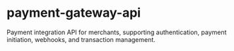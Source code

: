 # payment-gateway-api
Payment integration API for merchants, supporting authentication, payment initiation, webhooks, and transaction management.

